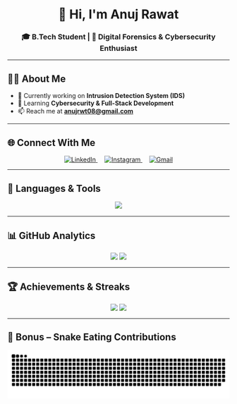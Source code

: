 <!-- Profile Header -->
<h1 align="center">👋 Hi, I'm Anuj Rawat</h1>
<h3 align="center">🎓 B.Tech Student | 🔐 Digital Forensics & Cybersecurity Enthusiast</h3>

---

## 👨‍💻 About Me  
- 🔭 Currently working on **Intrusion Detection System (IDS)**  
- 🌱 Learning **Cybersecurity & Full-Stack Development**  
- 📫 Reach me at **anujrwt08@gmail.com**  

---
## 🌐 Connect With Me  
<div align="center">
  <a href="https://linkedin.com/in/anuj-rawat-699525324" target="_blank">
    <img src="https://skillicons.dev/icons?i=linkedin" height="40" alt="LinkedIn"/>
  </a>&nbsp;&nbsp;&nbsp;
  <a href="https://instagram.com/anuj_rawat_08" target="_blank">
    <img src="https://skillicons.dev/icons?i=instagram" height="40" alt="Instagram"/>
  </a>&nbsp;&nbsp;&nbsp;
  <a href="mailto:anujrwt08@gmail.com" target="_blank">
    <img src="https://skillicons.dev/icons?i=gmail" height="40" alt="Gmail"/>
  </a>
</div>


---

## 🚀 Languages & Tools  
<div align="center">
  <img src="https://skillicons.dev/icons?i=c,cpp,py,php,mysql,mongodb,nodejs,react,ts,html,css,tailwind,figma,postman,linux,aws,nextjs,go,rust,nestjs,graphql,matlab,photoshop" />
</div>

---

## 📊 GitHub Analytics  
<div align="center">
  <img src="https://github-readme-stats.vercel.app/api?username=anujrwt08&show_icons=true&theme=tokyonight&hide_border=false&border_radius=10" height="160" />
  <img src="https://github-readme-stats.vercel.app/api/top-langs?username=anujrwt08&layout=compact&theme=tokyonight&hide_border=false&border_radius=10" height="160" />
</div>

---

## 🏆 Achievements & Streaks  
<div align="center">
  <img src="https://streak-stats.demolab.com?user=anujrwt08&theme=tokyonight&hide_border=false&border_radius=10" height="160" />
  <img src="https://github-profile-trophy.vercel.app/?username=anujrwt08&theme=tokyonight&no-frame=true&row=1&column=6" height="160"/>
</div>

---


## 🐍 Bonus – Snake Eating Contributions  
<div align="center">
  <img src="https://github.com/Platane/snk/raw/output/github-contribution-grid-snake.svg" alt="snake animation" />
</div>
